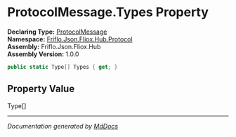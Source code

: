 ﻿<!--  
  <auto-generated>   
    The contents of this file were generated by a tool.  
    Changes to this file may be list if the file is regenerated  
  </auto-generated>   
-->

# ProtocolMessage.Types Property

**Declaring Type:** [ProtocolMessage](../index.md)  
**Namespace:** [Friflo.Json.Fliox.Hub.Protocol](../../index.md)  
**Assembly:** Friflo.Json.Fliox.Hub  
**Assembly Version:** 1.0.0

```csharp
public static Type[] Types { get; }
```

## Property Value

Type\[\]

___

*Documentation generated by [MdDocs](https://github.com/ap0llo/mddocs)*
